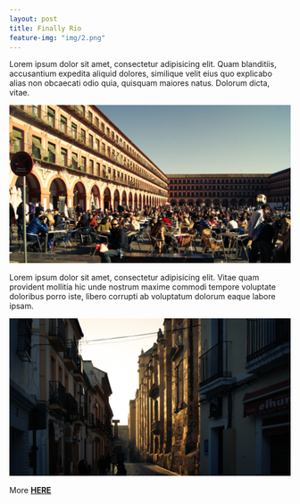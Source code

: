 ```yaml
---
layout: post
title: Finally Rio
feature-img: "img/2.png"
---
```


Lorem ipsum dolor sit amet, consectetur adipisicing elit. Quam blanditiis, accusantium expedita aliquid dolores, similique velit eius quo explicabo alias non obcaecati odio quia, quisquam maiores natus. Dolorum dicta, vitae.

![](/img/cordoba/3.jpg)

Lorem ipsum dolor sit amet, consectetur adipisicing elit. Vitae quam provident mollitia hic unde nostrum maxime commodi tempore voluptate doloribus porro iste, libero corrupti ab voluptatum dolorum eaque labore ipsam.

![](/img/cordoba/4.jpg)

More [**HERE**](https://www.flickr.com/photos/127774092@N02/sets/72157650498827456/) 